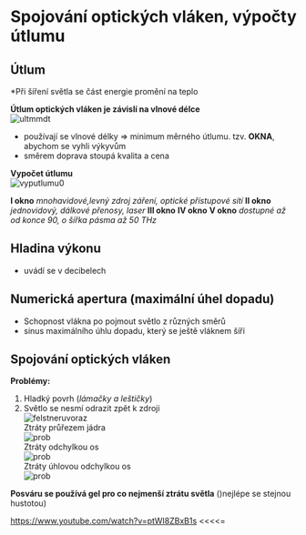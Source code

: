 # Spojování optických vláken, výpočty útlumu

## Útlum
*Při šíření světla se část energie promění na teplo

**Útlum optických vláken je závislí na vlnové délce**<br>
![ultmmdt](https://mamut.spseol.cz/nozka/psk/044-opticka-vlakna-III/okna.png)
* používají se vlnové délky => minimum měrného útlumu. tzv. **OKNA**, abychom se vyhli výkyvům
* směrem doprava stoupá kvalita a cena

**Vypočet útlumu**<br>
![vyputlumu0](https://i.imgur.com/CbCAvu0.png)


**I okno** *mnohavidové,levný zdroj záření, optické přístupové sítí*
**II okno** *jednovidový, dálkové přenosy, laser*
**III okno**
**IV okno** 
**V okno** *dostupné až od konce 90, o šířka pásma až 50 THz*

## Hladina výkonu
* uvádí se v decibelech

## Numerická apertura (maximální úhel dopadu)
* Schopnost vlákna po pojmout světlo z různých směrů
* sinus maximálního úhlu dopadu, který se ještě vláknem šíří

## Spojování optických vláken
**Problémy:**
1. Hladký povrh (*lámačky a leštičky*)
2. Světlo se nesmí odrazit zpět k zdroji<br>
![felstneruvoraz](https://i.imgur.com/yKmYe31.png)<br>
Ztráty průřezem jádra<br>
![prob](https://mamut.spseol.cz/nozka/psk/048-opticka-vlakna-IV/jadra.png)<br>
Ztráty odchylkou os<br>
![prob](https://mamut.spseol.cz/nozka/psk/048-opticka-vlakna-IV/osy.png)<br>
Ztráty úhlovou odchylkou os<br>
![prob](https://mamut.spseol.cz/nozka/psk/048-opticka-vlakna-IV/uosy.png)<br>

**Posváru se používá gel pro co nejmenší ztrátu světla**
()nejlépe se stejnou hustotou)

https://www.youtube.com/watch?v=ptWI8ZBxB1s <<<<=